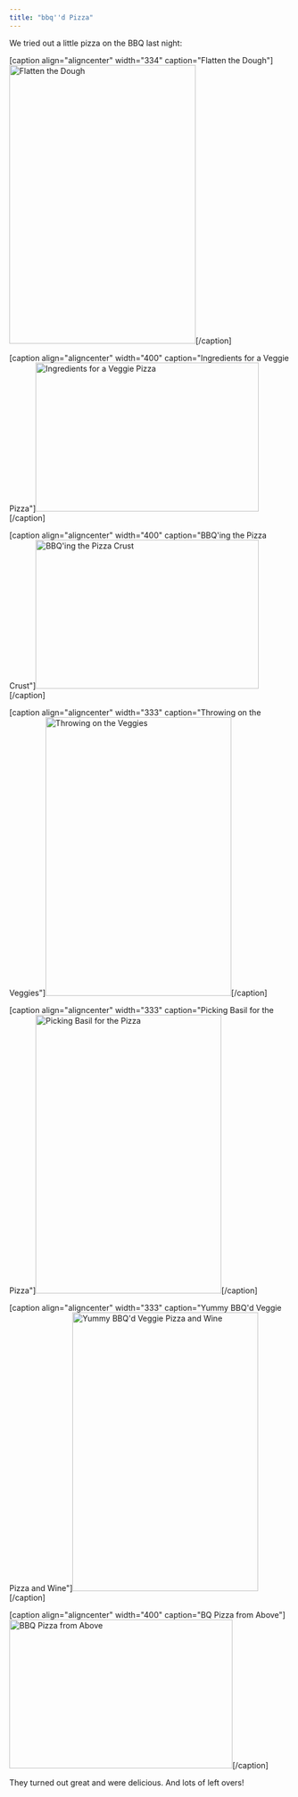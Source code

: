 ```yaml
---
title: "bbq''d Pizza"
---
```

<p>We tried out a little pizza on the BBQ last night:</p>
<p>[caption align="aligncenter" width="334" caption="Flatten the Dough"]<a href="http://www.flickr.com/photos/lemon/4880262751/" class="tt-flickr tt-flickr-Medium" title="Flatten the Dough"><img class="aligncenter" src="http://farm5.static.flickr.com/4122/4880262751_f7a53e0764.jpg" alt="Flatten the Dough" width="334" height="500" /></a>[/caption]</p>
<p>[caption align="aligncenter" width="400" caption="Ingredients for a Veggie Pizza"]<a href="http://www.flickr.com/photos/lemon/4880264121/" class="tt-flickr tt-flickr-Medium" title="Ingredients for a Veggie Pizza"><img class="aligncenter" src="http://farm5.static.flickr.com/4100/4880264121_ff549aaf8d.jpg" alt="Ingredients for a Veggie Pizza" width="400" height="267" /></a>[/caption]</p>
<p>[caption align="aligncenter" width="400" caption="BBQ'ing the Pizza Crust"]<a href="http://www.flickr.com/photos/lemon/4880265415/" class="tt-flickr tt-flickr-Medium" title="BBQ'ing the Pizza Crust"><img class="aligncenter" src="http://farm5.static.flickr.com/4074/4880265415_b94035e9eb.jpg" alt="BBQ'ing the Pizza Crust" width="400" height="267" /></a>[/caption]</p>
<p>[caption align="aligncenter" width="333" caption="Throwing on the Veggies"]<a href="http://www.flickr.com/photos/lemon/4880266221/" class="tt-flickr tt-flickr-Medium" title="Throwing on the Veggies"><img class="aligncenter" src="http://farm5.static.flickr.com/4143/4880266221_e6820b17e2.jpg" alt="Throwing on the Veggies" width="333" height="500" /></a>[/caption]</p>
<p>[caption align="aligncenter" width="333" caption="Picking Basil for the Pizza"]<a href="http://www.flickr.com/photos/lemon/4880267221/" class="tt-flickr tt-flickr-Medium" title="Picking Basil for the Pizza"><img class="aligncenter" src="http://farm5.static.flickr.com/4143/4880267221_d110f0a391.jpg" alt="Picking Basil for the Pizza" width="333" height="500" /></a>[/caption]</p>
<p>[caption align="aligncenter" width="333" caption="Yummy BBQ'd Veggie Pizza and Wine"]<a href="http://www.flickr.com/photos/lemon/4880268385/" class="tt-flickr tt-flickr-Medium" title="Yummy BBQ'd Veggie Pizza and Wine"><img class="aligncenter" src="http://farm5.static.flickr.com/4119/4880268385_1092c32ec6.jpg" alt="Yummy BBQ'd Veggie Pizza and Wine" width="333" height="500" /></a> [/caption]</p>
<p>[caption align="aligncenter" width="400" caption="BQ Pizza from Above"]<a href="http://www.flickr.com/photos/lemon/4880269639/" class="tt-flickr tt-flickr-Medium" title="BBQ Pizza from Above"><img class="aligncenter" src="http://farm5.static.flickr.com/4080/4880269639_5955f09ddd.jpg" alt="BBQ Pizza from Above" width="400" height="267" /></a>[/caption]</p>
<p>They turned out great and were delicious.  And lots of left overs!</p>

